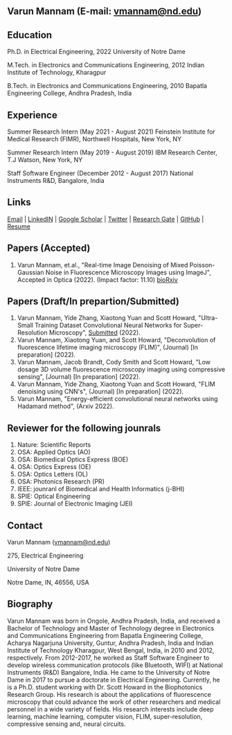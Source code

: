 ## Varun Mannam (E-mail: vmannam@nd.edu)

## Education
Ph.D. in Electrical Engineering, 2022
University of Notre Dame

M.Tech. in Electronics and Communications Engineering, 2012
Indian Institute of Technology, Kharagpur

B.Tech. in Electronics and Communications Engineering, 2010
Bapatla Engineering College, Andhra Pradesh, India

## Experience
Summer Research Intern (May 2021 - August 2021)
Feinstein Institute for Medical Research (FIMR), Northwell Hospitals, New York, NY

Summer Research Intern (May 2019 - August 2019)
IBM Research Center, T.J Watson, New York, NY

Staff Software Engineer (December 2012 -  August 2017)
National Instruments R&D, Bangalore, India

## Links
[Email](vmannam@nd.edu) | [LinkedIN](https://www.linkedin.com/in/mannamvarun/) | [Google Scholar](https://scholar.google.com/citations?user=Obigz0UAAAAJ&hl=en&oi=ao) | [Twitter](https://twitter.com/mannam_varun) | [Research Gate](https://www.researchgate.net/profile/Varun-Mannam) | [GitHub](https://github.com/varunmannam) | [Resume](https://drive.google.com/file/d/1K8T-HkEcCe3i9ik5SlrsFsfBZJu0usPo/view?usp=sharing)

## Papers (Accepted)

1. Varun Mannam, et.al., "Real-time Image Denoising of Mixed Poisson-Gaussian Noise in Fluorescence Microscopy Images using ImageJ", Accepted in Optica (2022). (Impact factor: 11.10) [bioRxiv](https://www.biorxiv.org/content/10.1101/2021.11.10.468102v2)

## Papers (Draft/In prepartion/Submitted)

1. Varun Mannam, Yide Zhang, Xiaotong Yuan and Scott Howard, "Ultra-Small Training Dataset Convolutional Neural Networks for Super-Resolution Microscopy", [Submitted](https://drive.google.com/drive/u/1/folders/1i_dxoNj-I5bSlDlXGI391GANeONYt_aG) (2022).
2. Varun Mannam, Xiaotong Yuan, and Scott Howard, "Deconvolution of fluorescence lifetime imaging microscopy (FLIM)", (Journal) [In preparation] (2022).
3. Varun Mannam, Jacob Brandt, Cody Smith and Scott Howard, "Low dosage 3D volume fluorescence microscopy imaging using compressive sensing", (Journal) [In preparation] (2022).
4. Varun Mannam, Yide Zhang, Xiaotong Yuan and Scott Howard, "FLIM denoising using CNN's", (Journal) [In preparation] (2022).
5. Varun Mannam, "Energy-efficient convolutional neural networks using Hadamard method", (Arxiv 2022).


## Reviewer for the following jounrals

1. Nature: Scientific Reports 
2. OSA: Applied Optics (AO)
3. OSA: Biomedical Optics Express (BOE)
4. OSA: Optics Express (OE)
5. OSA: Optics Letters (OL)
6. OSA: Photonics Research (PR)
7. IEEE: jounranl of Biomedical and Health Informatics (j-BHI) 
8. SPIE: Optical Engineering 
9. SPIE: Journal of Electronic Imaging (JEI)

## Contact
Varun Mannam (vmannam@nd.edu)

275, Electrical Engineering

University of Notre Dame

Notre Dame, IN, 46556, USA

## Biography
Varun Mannam was born in Ongole, Andhra Pradesh, India, and received a Bachelor of Technology and Master of Technology degree in Electronics and Communications Engineering from Bapatla Engineering College, Acharya Nagarjuna University, Guntur, Andhra Pradesh, India and Indian Institute of Technology Kharagpur, West Bengal, India, in 2010 and 2012, respectively. From 2012-2017, he worked as Staff Software Engineer to develop wireless communication protocols (like Bluetooth, WIFI) at National Instruments (R&D) Bangalore, India. He came to the University of Notre Dame in 2017 to pursue a doctorate in Electrical Engineering. Currently, he is a Ph.D. student working with Dr. Scott Howard in the Biophotonics Research Group. His research is about the applications of fluorescence microscopy that could advance the work of other researchers and medical personnel in a wide variety of fields. His research interests include deep learning, machine learning, computer vision, FLIM, super-resolution, compressive sensing and, neural circuits.
